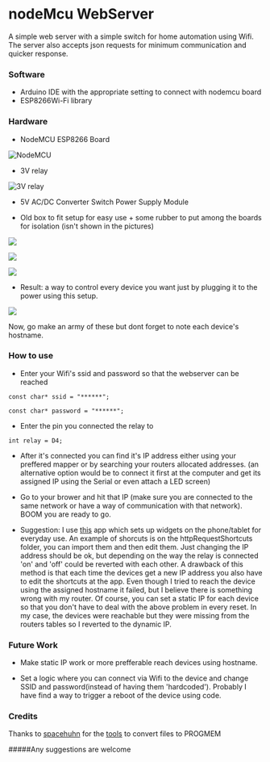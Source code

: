 # nodeMcu WebServer

A simple web server with a simple switch for home automation using Wifi. The server also accepts json requests for minimum communication and quicker response.

### Software

* Arduino IDE with the appropriate setting to connect with nodemcu board
* ESP8266Wi-Fi library


### Hardware

* NodeMCU ESP8266  Board

![NodeMCU](https://github.com/leytpapas/nodeMcuWebServer/blob/master/images/nodemcu.jpg)

* 3V relay

![3V relay](https://github.com/leytpapas/nodeMcuWebServer/blob/master/images/relay.jpg)


* 5V AC/DC Converter Switch Power Supply Module


* Old box to fit setup for easy use + some rubber to put among the boards for isolation (isn't shown in the pictures)

![](https://github.com/leytpapas/nodeMcuWebServer/blob/master/images/priza1.jpg)

![](https://github.com/leytpapas/nodeMcuWebServer/blob/master/images/priza3.jpg)

![](https://github.com/leytpapas/nodeMcuWebServer/blob/master/images/priza2.jpg)

* Result: a way to control every device you want just by plugging it to the power using this setup.

![](https://github.com/leytpapas/nodeMcuWebServer/blob/master/images/priza4.jpg)


Now, go make an army of these but dont forget to note each device's hostname.


### How to use

* Enter your Wifi's ssid and password so that the webserver can be reached

```
const char* ssid = "******";

const char* password = "******";
```

* Enter the pin you connected the relay to

```
int relay = D4;
```

* After it's connected you can find it's IP address either using your preffered mapper or by searching your routers allocated addresses.
(an alternative option would be to connect it first at the computer and get its assigned IP using the Serial or even attach a LED screen)

* Go to your brower and hit that IP (make sure you are connected to the same network or have a way of communication with that network). BOOM you are ready to go. 


* Suggestion: I use [this](https://play.google.com/store/apps/details?id=ch.rmy.android.http_shortcuts) app which sets up widgets on the phone/tablet for everyday use. An example of shorcuts is on the httpRequestShortcuts folder, you can import them and then edit them. Just changing the IP address should be ok, but depending on the way the relay is connected 'on' and 'off' could be reverted with each other.
A drawback of this method is that each time the devices get a new IP address you also have to edit the shortcuts at the app. Even though I tried to reach the device using the assigned hostname it failed, but I believe there is something wrong with my router.
Of course, you can set a static IP for each device so that you don't have to deal with the above problem in every reset. In my case, the devices were reachable but they were missing from the routers tables so I reverted to the dynamic IP.

### Future Work 

* Make static IP work or more prefferable reach devices using hostname.

* Set a logic where you can connect via Wifi to the device and change SSID and password(instead of having them 'hardcoded'). Probably I have find a way to trigger a reboot of the device using code.



### Credits

Thanks to [spacehuhn](https://github.com/spacehuhn/) for the [tools](https://github.com/spacehuhn/esp8266_deauther/blob/master/web_server/) to convert files to PROGMEM









#####Any suggestions are welcome